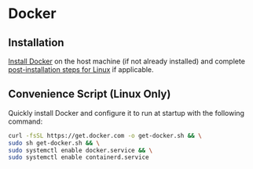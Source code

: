 # Docker

## Installation

[Install Docker](https://docs.docker.com/engine/install/) on the host machine (if not already installed) and complete [post-installation steps for Linux](https://docs.docker.com/engine/install/linux-postinstall/) if applicable.

## Convenience Script (Linux Only)

Quickly install Docker and configure it to run at startup with the following command:

```bash
curl -fsSL https://get.docker.com -o get-docker.sh && \
sudo sh get-docker.sh && \
sudo systemctl enable docker.service && \
sudo systemctl enable containerd.service
```
